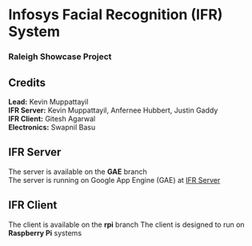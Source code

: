# Infosys Facial Recognition (IFR) System
### Raleigh Showcase Project

## Credits
__Lead:__ Kevin Muppattayil  
__IFR Server:__ Kevin Muppattayil, Anfernee Hubbert, Justin Gaddy  
__IFR Client:__ Gitesh Agarwal  
__Electronics:__ Swapnil Basu

## IFR Server
The server is available on the __GAE__ branch  
The server is running on Google App Engine (GAE) at [IFR Server](http://infosys-facial-recog.appspot.com)

## IFR Client
The client is available on the __rpi__ branch
The client is designed to run on __Raspberry Pi__ systems
